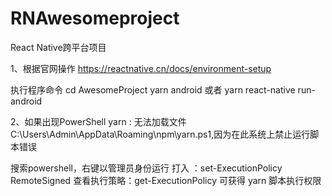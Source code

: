 # RNAwesomeproject
React Native跨平台项目

1、根据官网操作 https://reactnative.cn/docs/environment-setup

执行程序命令
cd AwesomeProject
yarn android
或者
yarn react-native run-android

2、如果出现PowerShell yarn : 无法加载文件 C:\Users\Admin\AppData\Roaming\npm\yarn.ps1,因为在此系统上禁止运行脚本错误

搜索powershell，右键以管理员身份运行
打入  ：set-ExecutionPolicy RemoteSigned
查看执行策略：get-ExecutionPolicy
可获得 yarn 脚本执行权限
